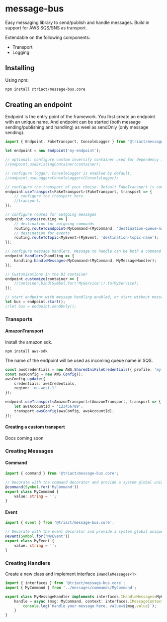 # message-bus
Easy messaging library to send/publish and handle messages. Build in support for AWS SQS/SNS as transport.

Extendable on the following components:
- Transport 
- Logging

## Installing
Using npm:
```bash
npm install @triact/message-bus.core
```

## Creating an endpoint
Endpoint is the entry point of the framework. You first create an endpoint with an unique name. 
And endpoint can be started (both message sending/publishing and handling) as weel as sendOnly (only message sending).
```TypeScript
import { Endpoint, FakeTransport, ConsoleLogger } from '@triact/message-bus.core';

let endpoint = new Endpoint('my-endpoint');

// optional: configure custom inversify container used for dependency injection registry
//endpoint.useExistingContainer(container);

// configure logger. ConsoleLogger is enabled by default.
//endpoint.useLogger<ConsoleLogger>(ConsoleLogger);

// configure the transport of your choise. Default FakeTransport is configured for testing purposes.
endpoint.useTransport<FakeTransport>(FakeTransport, transport => {
    // configure the transport here.
    //transport.
}); 

// configure routes for outgoing messages
endpoint.routes(routing => {
    // destination for outgoing commands
    routing.routeToEndpoint<MyCommand>(MyCommand, 'destination-queue-name');
    // destination for events 
    routing.routeToTopic<MyEvent>(MyEvent, 'destination-topic-name');
});

// configure message handlers. Message to handle can be both a command of event.
endpoint.handlers(handling => {
    handling.handleMessages<MyCommand>(MyCommand, MyMessageHandler);
});

// Customizations in the DI container
endpoint.customize(container => {
    //container.bind(Symbol.for('MyService')).to(MyService);
});

// start endpoint with message handling enabled, or start without message handling
let bus = endpoint.start();
//let bus = endpoint.sendOnly();
```

### Transports
#### AmazonTransport
Install the amazon sdk.
```
npm install aws-sdk
```

The name of the endpoint will be used as incoming queue name in SQS.
```typescript
const awsCredentials = new AWS.SharedIniFileCredentials({ profile: 'my-profile' });
const awsConfig = new AWS.Config();
awsConfig.update({
    credentials: awsCredentials,
    region: 'eu-west-1'
});

endpoint.useTransport<AmazonTransport>(AmazonTransport, transport => {
    let awsAccountId = '123456789';
    transport.awsConfig(awsConfig, awsAccountId);
});
```
#### Creating a custom transport
Docs coming soon

### Creating Messages

#### Command
```typescript
import { command } from '@triact/message-bus.core';

// Decorate with the command decorator and provide a system global unique identier to uniquely identify the command in the system.
@command(Symbol.for('MyCommand'))
export class MyCommand {
    value: string = '';
}
```

#### Event
```typescript
import { event } from '@triact/message-bus.core';

// Decorate with the event decorator and provide a system global unique name of the event to uniquely identify the event in the system.
@event(Symbol.for('MyEvent'))
export class MyEvent {
    value: string = '';
}
```

### Creating Handlers
Create a new class and implement interface ```IHandleMessages<T>```
```typescript
import { interfaces } from '@triact/message-bus.core';
import { MyCommand } from '../messages/commands/MyCommand';

export class MyMessageHandler implements interfaces.IHandleMessages<MyCommand> {
    handle = async (msg: MyCommand, context: interfaces.IMessageContext) => {
        console.log(`Handle your message here. value=${msg.value}`);
    }
}
```
